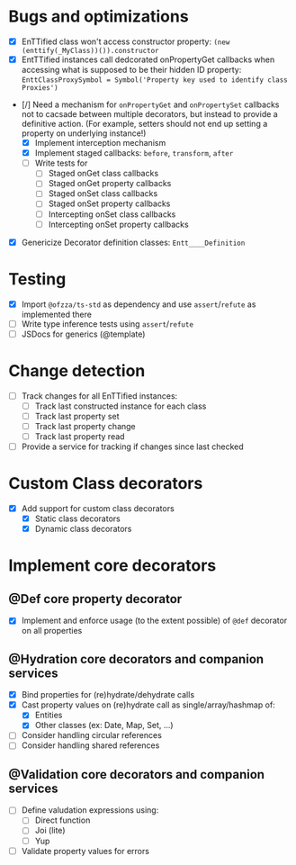 # Bugs and optimizations

- [x] EnTTified class won't access constructor property: `(new (enttify(_MyClass))()).constructor`
- [x] EntTTified instances call dedcorated onPropertyGet callbacks when accessing what is supposed to be their hidden ID property: `EnttClassProxySymbol = Symbol('Property key used to identify class Proxies')`
- [/] Need a mechanism for `onPropertyGet` and `onPropertySet` callbacks not to cacsade between multiple decorators, but instead to provide a definitive action. (For example, setters should not end up setting a property on underlying instance!)
  - [x] Implement interception mechanism
  - [x] Implement staged callbacks: `before`, `transform`, `after`
  - [ ] Write tests for
    - [ ] Staged onGet class callbacks
    - [ ] Staged onGet property callbacks
    - [ ] Staged onSet class callbacks
    - [ ] Staged onSet property callbacks
    - [ ] Intercepting onSet class callbacks
    - [ ] Intercepting onSet property callbacks
- [x] Genericize Decorator definition classes: `Entt____Definition`

# Testing

- [x] Import `@ofzza/ts-std` as dependency and use `assert`/`refute` as implemented there
- [ ] Write type inference tests using `assert`/`refute`
- [ ] JSDocs for generics (@template)

# Change detection

- [ ] Track changes for all EnTTified instances:
  - [ ] Track last constructed instance for each class
  - [ ] Track last property set
  - [ ] Track last property change
  - [ ] Track last property read
- [ ] Provide a service for tracking if changes since last checked

# Custom Class decorators

- [x] Add support for custom class decorators
  - [x] Static class decorators
  - [x] Dynamic class decorators

# Implement core decorators

## @Def core property decorator

- [x] Implement and enforce usage (to the extent possible) of `@def` decorator on all properties

## @Hydration core decorators and companion services

- [x] Bind properties for (re)hydrate/dehydrate calls
- [x] Cast property values on (re)hydrate call as single/array/hashmap of:
  - [x] Entities
  - [x] Other classes (ex: Date, Map, Set, ...)
- [ ] Consider handling circular references
- [ ] Consider handling shared references

## @Validation core decorators and companion services

- [ ] Define valudation expressions using:
  - [ ] Direct function
  - [ ] Joi (lite)
  - [ ] Yup
- [ ] Validate property values for errors
